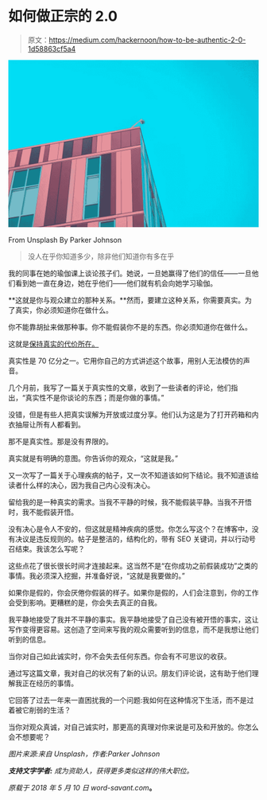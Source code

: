 # 如何做正宗的 2.0

> 原文：<https://medium.com/hackernoon/how-to-be-authentic-2-0-1d58863cf5a4>

![](img/19f6064f4e63886b4f955fdace077800.png)

From Unsplash By Parker Johnson

> 没人在乎你知道多少，除非他们知道你有多在乎

我的同事在她的瑜伽课上谈论孩子们。她说，一旦她赢得了他们的信任——一旦他们看到她一直在身边，她在乎他们——他们就有机会向她学习瑜伽。

**这就是你与观众建立的那种关系。**然而，要建立这种关系，你需要真实。为了真实，你必须知道你在做什么。

你不能靠胡扯来做那种事。你不能假装你不是的东西。你必须知道你在做什么。

这就是[保持真实的代价所在。](https://word-savant.com/2017/08/10/authenticity/)

真实性是 70 亿分之一。它用你自己的方式讲述这个故事，用别人无法模仿的声音。

几个月前，我写了一篇关于真实性的文章，收到了一些读者的评论，他们指出，“真实性不是你谈论的东西；而是你做的事情。”

没错，但是有些人把真实误解为开放或过度分享。他们认为这是为了打开药箱和内衣抽屉让所有人都看到。

那不是真实性。那是没有界限的。

真实就是有明确的意图。你告诉你的观众，“这就是我。”

又一次写了一篇关于心理疾病的帖子，又一次不知道该如何下结论。我不知道该给读者什么样的决心，因为我自己内心没有决心。

留给我的是一种真实的需求。当我不平静的时候，我不能假装平静。当我不开悟时，我不能假装开悟。

没有决心是令人不安的，但这就是精神疾病的感觉。你怎么写这个？在博客中，没有决议是违反规则的。帖子是整洁的，结构化的，带有 SEO 关键词，并以行动号召结束。我该怎么写呢？

这些点花了很长很长时间才连接起来。这当然不是“在你成功之前假装成功”之类的事情。我必须深入挖掘，并准备好说，“这就是我要做的。”

如果你是假的，你会厌倦你假装的样子。如果你是假的，人们会注意到，你的工作会受到影响。更糟糕的是，你会失去真正的自我。

我平静地接受了我并不平静的事实。我平静地接受了自己没有被开悟的事实，这让写作变得更容易。这创造了空间来写我的观众需要听到的信息，而不是我想让他们听到的信息。

当你对自己如此诚实时，你不会失去任何东西。你会有不可思议的收获。

通过写这篇文章，我对自己的状况有了新的认识。朋友们评论说，这有助于他们理解我正在经历的事情。

它回答了过去一年来一直困扰我的一个问题:我如何在这种情况下生活，而不是过着被它削弱的生活？

当你对观众真诚，对自己诚实时，那更高的真理对你来说是可及和开放的。你怎么会不想要呢？

*图片来源:来自 Unsplash，作者:Parker Johnson*

***支持文字学者:*** *成为资助人，获得更多类似这样的伟大职位。*

*原载于 2018 年 5 月 10 日 word-savant.com*[](https://word-savant.com/2018/05/10/how-to-be-authentic-2-0/)**。**